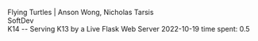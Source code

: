 Flying Turtles | Anson Wong, Nicholas Tarsis  
SoftDev  
K14 -- Serving K13 by a Live Flask Web Server
2022-10-19 
time spent: 0.5